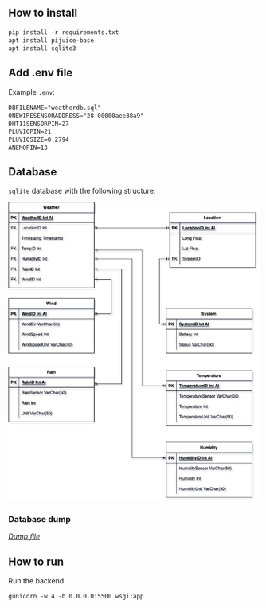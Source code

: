 ## How to install
```
pip install -r requirements.txt
apt install pijuice-base
apt install sqlite3
```

## Add .env file
Example `.env`:

```
DBFILENAME="weatherdb.sql"
ONEWIRESENSORADDRESS="28-00000aee38a9"
DHT11SENSORPIN=27
PLUVIOPIN=21
PLUVIOSIZE=0.2794
ANEMOPIN=13
```

## Database
`sqlite` database with the following structure:

![Alt text](./WeatherDatabaseDiagram.jpg "database structure diagram")

### Database dump

*[Dump file](https://github.com/BerendVandenbussche/WeatherPi/blob/master/weatherdb.sql)*

## How to run

Run the backend

```
gunicorn -w 4 -b 0.0.0.0:5500 wsgi:app
```
